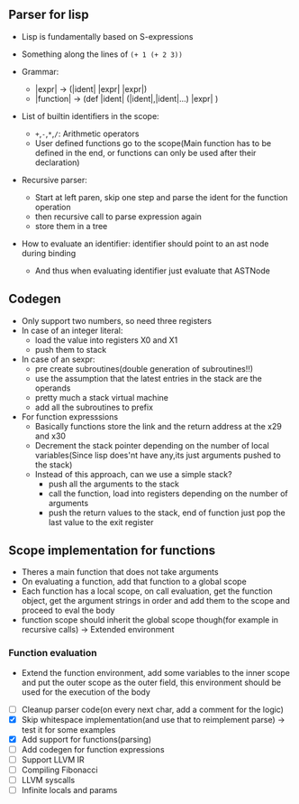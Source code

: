 ## Parser for lisp

- Lisp is fundamentally based on S-expressions
- Something along the lines of `(+ 1 (+ 2 3))`
- Grammar:
  - |expr| -> (|ident| |expr| |expr|)
  - |function| -> (def |ident| (|ident|,|ident|...) |expr| )
- List of builtin identifiers in the scope:
  - `+`,`-`,`*`,`/`: Arithmetic operators
  - User defined functions go to the scope(Main function has to be defined in the end, or functions can only be used after their declaration)
- Recursive parser:

  - Start at left paren, skip one step and parse the ident for the function operation
  - then recursive call to parse expression again
  - store them in a tree

- How to evaluate an identifier: identifier should point to an ast node during binding
  - And thus when evaluating identifier just evaluate that ASTNode

## Codegen

- Only support two numbers, so need three registers
- In case of an integer literal:
  - load the value into registers X0 and X1
  - push them to stack
- In case of an sexpr:
  - pre create subroutines(double generation of subroutines!!)
  - use the assumption that the latest entries in the stack are the operands
  - pretty much a stack virtual machine
  - add all the subroutines to prefix
- For function expresssions
  - Basically functions store the link and the return address at the x29 and x30
  - Decrement the stack pointer depending on the number of local variables(Since lisp does'nt have any,its just arguments pushed to the stack)
  - Instead of this approach, can we use a simple stack?
    - push all the arguments to the stack
    - call the function, load into registers depending on the number of arguments
    - push the return values to the stack, end of function just pop the last value to the exit register

## Scope implementation for functions

- Theres a main function that does not take arguments
- On evaluating a function, add that function to a global scope
- Each function has a local scope, on call evaluation, get the function object, get the argument strings in order and add them to the scope and proceed to eval the body
- function scope should inherit the global scope though(for example in recursive calls) -> Extended environment

### Function evaluation

- Extend the function environment, add some variables to the inner scope and put the outer scope as the outer field, this environment should be used for the execution of the body

- [ ] Cleanup parser code(on every next char, add a comment for the logic)
- [x] Skip whitespace implementation(and use that to reimplement parse) -> test it for some examples
- [x] Add support for functions(parsing)
- [ ] Add codegen for function expressions
- [ ] Support LLVM IR
- [ ] Compiling Fibonacci
- [ ] LLVM syscalls
- [ ] Infinite locals and params
